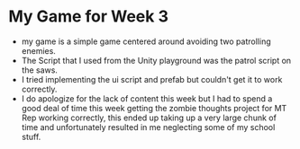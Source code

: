 # My Game for Week 3
* my game is a simple game centered around avoiding two patrolling enemies.
* The Script that I used from the Unity playground was the patrol script on the saws.
* I tried implementing the ui script and prefab but couldn't get it to work correctly.
* I do apologize for the lack of content this week but I had to spend a good deal of time this week getting the zombie thoughts project for MT Rep working correctly, this ended up taking up a very large chunk of time and unfortunately resulted in me neglecting some of my school stuff.